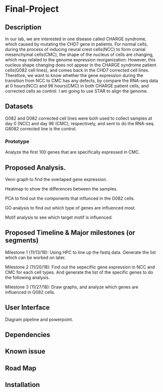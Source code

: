 # Final-Project
## Description
In our lab, we are interested in one disease called CHARGE syndrome, which caused by mutating the CHD7 gene in patients. For normal cells, during the process of inducing neural crest cells(NCC) to form cranial mesenchymal cells(CMC), the shape of the nucleus of cells are changing, which may  related to the genome expression reorganization.  However, this nucleus shape changing does not appear in the CHARGE syndrome patient cells(G082 cell lines), and comes back in the CHD7 corrected cell lines. Therefore, we want to know whether the gene expression during the transition from NCC to CMC has any defects, by compare the RNA-seq data at 0 hours(NCC) and 96 hours(CMC) in both CHARGE patient cells, and corrected cells as control. I am going to use STAR to align the genome. 

## Datasets
G082 and G082 corrected cell lines were both used to collect samples at day 0 (NCC) and day 96 (CMC), respectively, and sent to do the RNA-seq. G8082 corrected line is the control.

### Prototype
Analyze the first 100 genes that are specifically expressed in CMC.

## Proposed Analysis.  
Venn graph to find the overlaped gene expression. 

Heatmap to show the differences between the samples.

PCA to find out the components that influnced in the G082 cells.

GO analysis to find out which type of genes are influenced most.

Motif analysis to see which target motif is influenced.

## Proposed Timeline & Major milestones (or segments)
Milestone 1 (11/13/18): Using HPC to line up the fastq data. Generate the list which can be worked on later.

Milestone 2 (11/20/18): Find out the sepecifiic gene expression in NCC and CMC for each cell types. And generate the list of the specific genes to do the following analysis.

Milestone 3 (11/27/18): Draw graphs, and analyze which genes are influenced in G082 cells.

## User Interface
Diagram pipeline and powerpoint.

## Dependencies

## Known issue

## Road Map

## Installation
